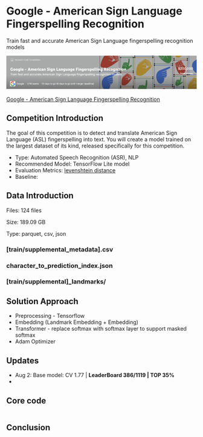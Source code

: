 # Google - American Sign Language Fingerspelling Recognition
Train fast and accurate American Sign Language fingerspelling recognition models

![competition](img/bgr.png)

[Google - American Sign Language Fingerspelling Recognition](https://www.kaggle.com/competitions/asl-fingerspelling)

## Competition Introduction
The goal of this competition is to detect and translate American Sign Language (ASL) fingerspelling into text. 
You will create a model trained on the largest dataset of its kind, released specifically for this competition. 
- Type: Automated Speech Recognition (ASR), NLP
- Recommended Model: TensorFlow Lite model
- Evaluation Metrics: [levenshtein distance](https://en.wikipedia.org/wiki/Levenshtein_distance)
- Baseline: 

## Data Introduction
Files:
124 files

Size:
189.09 GB

Type:
parquet, csv, json
### **[train/supplemental_metadata].csv** 
### character_to_prediction_index.json
### [train/supplemental]_landmarks/


## Solution Approach

- Preprocessing - Tensorflow
- Embedding (Landmark Embedding + Embedding)
- Transformer - replace softmax with softmax layer to support masked softmax
- Adam Optimizer

## Updates

- Aug 2: Base model: CV 1.77 | **LeaderBoard 386/1119 | TOP 35%**
- 

## Core code 

```Python

```

## Conclusion

